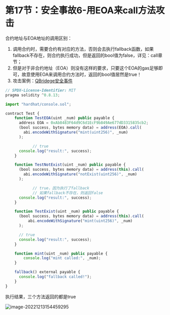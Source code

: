 # 第17节：安全事故6-用EOA来call方法攻击

合约地址与EOA地址的调用区别：

1. 调用合约时，需要合约有对应的方法，否则会去执行fallback函数，如果fallback不存在，则合约执行成功，但是返回的bool值为false，详见：call章节；
2. 但是对于非合约地址（EOA）则没有这样的要求，只要这个EOA的gas足够即可，故意使用EOA来调用合约方法时，返回的bool值居然是true！
3. 攻击案例：[QBridege安全事件](https://halborn.com/explained-the-qubit-hack-january-2022/)

```js
// SPDX-License-Identifier: MIT
pragma solidity ^0.8.13;

import "hardhat/console.sol";

contract Test {		
    function TestEOA(uint _num) public payable {
      address EOA = 0xAb8483F64d9C6d1EcF9b849Ae677dD3315835cb2;
      (bool success, bytes memory data) = address(EOA).call(
        abi.encodeWithSignature("mint(uint256)", _num)
      );

			// true
      console.log("result:", success);
    }

    function TestNotExist(uint _num) public payable {
      (bool success, bytes memory data) = address(this).call(
        abi.encodeWithSignature("notExist(uint256)", _num)
      );

			// true，因为执行了fallback
			// 如果fallback不存在，则返回false
      console.log("result:", success);  
    }

    function TestExist(uint _num) public payable {
      (bool success, bytes memory data) = address(this).call(
          abi.encodeWithSignature("mint(uint256)", _num)
      );

      // true
      console.log("result:", success);
    }

    function mint(uint _num) public payable {
        console.log("mint called:", _num);
    }

    fallback() external payable {
      console.log("fallback called!");
    }
}
```

执行结果，三个方法返回的都是true

![image-20221213154459295](https://duke-typora.s3.ap-southeast-1.amazonaws.com/uPic/image-20221213154459295.png)
